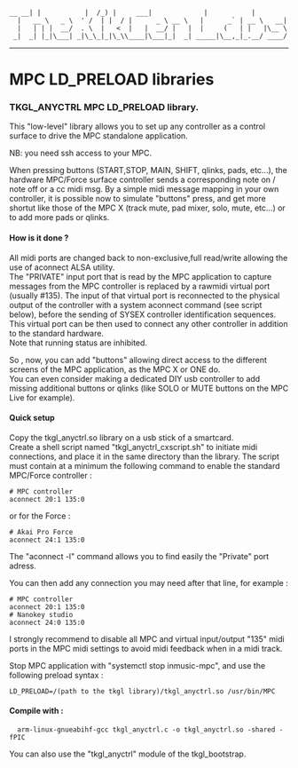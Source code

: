     __ __| |           |  /_) |     ___|             |           |
      |   __ \   _ \  ' /  | |  / |      _ \ __ \   |      _` | __ \   __|
      |   | | |  __/  . \  |   <  |   |  __/ |   |  |     (   | |   |\__ \
     _|  _| |_|\___| _|\_\_|_|\_\\____|\___|_|  _| _____|\__,_|_.__/ ____/
 
-----------------------------------------------------------------------------
# MPC LD_PRELOAD libraries


###	TKGL_ANYCTRL MPC LD_PRELOAD library.

This "low-level" library allows you to set up any controller as a control surface to drive the MPC standalone application. 

NB: you need ssh access to your MPC.

When pressing buttons  (START,STOP, MAIN, SHIFT, qlinks, pads, etc...), the hardware MPC/Force surface controller sends a corresponding note on / note off or a cc  midi msg.
By a simple midi message mapping in your own controller, it is possible now to simulate "buttons" press, and get more shortut like those of the MPC X 
(track mute, pad mixer, solo, mute, etc...) or to add more pads or qlinks. 

#### How is it done ?

All midi ports are changed back to non-exclusive,full read/write allowing the use of aconnect ALSA utility.   
The "PRIVATE" input port that is read by the MPC application to capture messages from the MPC controller is replaced by a rawmidi virtual port (usually #135). 
The input of that virtual port is reconnected to the physical output of the controller with a system aconnect command (see script below), before the sending of
SYSEX controller identification sequences.  This virtual port can be then used to connect any other controller in addition to the standard hardware.  
Note that running status are inhibited.

So , now, you can add "buttons" allowing direct access to the different screens of the MPC application, as the MPC X or ONE do.  
You can even consider making a dedicated DIY usb controller to add missing additional buttons or qlinks (like SOLO or MUTE buttons on the MPC Live for example).

#### Quick setup

Copy the tkgl_anyctrl.so library on a usb stick of a smartcard.  
Create a shell script named "tkgl_anyctrl_cxscript.sh" to initiate midi connections, and place it in the same directory than the library. 
The script must contain at a minimum the following command to enable the standard MPC/Force controller :
  
    # MPC controller 
    aconnect 20:1 135:0

or for the Force :

    # Akai Pro Force
    aconnect 24:1 135:0

The "aconnect -l" command allows you to find easily the "Private" port adress.

You can then add any connection you may need after that line, for example :
    
    # MPC controller 
    aconnect 20:1 135:0
    # Nanokey studio 
    aconnect 24:0 135:0

I strongly recommend to disable all MPC and virtual input/output "135" midi ports in the MPC midi settings to avoid midi feedback when in a midi track.

Stop MPC application with "systemctl stop inmusic-mpc", and use the following preload syntax :

    LD_PRELOAD=/(path to the tkgl library)/tkgl_anyctrl.so /usr/bin/MPC

#### Compile with :

	  arm-linux-gnueabihf-gcc tkgl_anyctrl.c -o tkgl_anyctrl.so -shared -fPIC 

You can also use the "tkgl_anyctrl" module of the tkgl_bootstrap.
